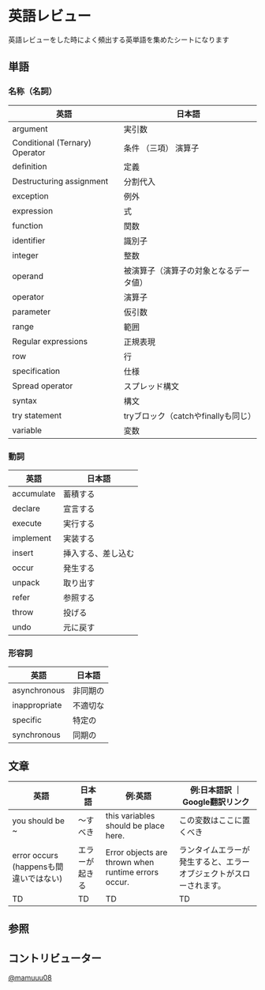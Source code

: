 # 英語レビュー

英語レビューをした時によく頻出する英単語を集めたシートになります
## 単語

### 名称（名詞）

|  英語  |  日本語  |
| ---- | ---- |
|  argument  |  実引数  |
|  Conditional (Ternary) Operator   |  条件 （三項） 演算子  |
|  definition   |  定義  |
|  Destructuring assignment   |  分割代入  |
|  exception   |  例外  |
|  expression   |  式  |
|  function  |  関数  |
|  identifier  | 識別子  |
|  integer  |  整数  |
|  operand  |  被演算子（演算子の対象となるデータ値）  |
|  operator  |  演算子  |
|  parameter  |  仮引数  |
|  range  |  範囲  |
|  Regular expressions  |  正規表現  |
|  row  |  行  |
|  specification  |  仕様  |
|  Spread operator  |  スプレッド構文  |
|  syntax  |  構文  |
|  try statement   |  tryブロック（catchやfinallyも同じ）  |
|  variable  |  変数  |

### 動詞

|  英語  |  日本語  |
| ---- | ---- |
|  accumulate  |  蓄積する  |
|  declare  |  宣言する  |
|  execute  |  実行する  |
|  implement  |  実装する  |
|  insert  |  挿入する、差し込む  |
|  occur  |  発生する  |
|  unpack  |  取り出す  |
|  refer  |  参照する  |
|  throw  |  投げる  |
|  undo  |  元に戻す  |

### 形容詞

|  英語  |  日本語  |
| ---- | ---- |
|  asynchronous  |  非同期の  |
|  inappropriate  |  不適切な  |
|  specific  |  特定の  |
|  synchronous  |  同期の  |

## 文章

|  英語  |  日本語  | 例:英語 | 例:日本語訳 ｜ Google翻訳リンク |
| ---- | ---- | --- | -- |
|  you should be ~  |  〜すべき  | this variables should be place here.| この変数はここに置くべき | [link](https://translate.google.com/?hl=ja&sl=ja&tl=en&text=%E3%81%93%E3%81%AE%E5%A4%89%E6%95%B0%E3%81%AF%E3%81%93%E3%81%93%E3%81%AB%E7%BD%AE%E3%81%8F%E3%81%B9%E3%81%8D%E3%81%A7%E3%81%99&op=translate)|
|  error occurs (happensも間違いではない) |  エラーが起きる  | Error objects are thrown when runtime errors occur. | ランタイムエラーが発生すると、エラーオブジェクトがスローされます。 | [link](https://translate.google.com/?hl=ja&sl=en&tl=ja&text=Error%20objects%20are%20thrown%20when%20runtime%20errors%20occur.&op=translate)|
|  TD  |  TD  | TD | TD | TD |


## 参照

## コントリビューター

[@mamuuu08](https://twitter.com/mamuuu08)



